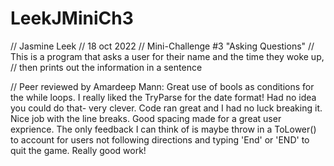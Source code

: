 # LeekJMiniCh3
// Jasmine Leek
// 18 oct 2022
// Mini-Challenge #3 "Asking Questions"
// This is a program that asks a user for their name and the time they woke up, 
// then prints out the information in a sentence

// Peer reviewed by Amardeep Mann: Great use of bools as conditions for the while loops. I really liked the TryParse for the date format! Had no idea you could do that- very clever. Code ran great and I had no luck breaking it. Nice job with the line breaks. Good spacing made for a great user exprience. The only feedback I can think of is maybe throw in a ToLower() to account for users not following directions and typing 'End' or 'END' to quit the game. Really good work!
